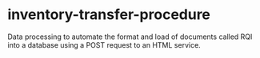 # inventory-transfer-procedure

Data processing to automate the format and load of documents called RQI into a database using a POST request to an HTML service.

